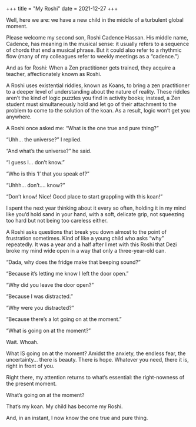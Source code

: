 +++
title = "My Roshi"
date = 2021-12-27
+++

Well, here we are: we have a new child in the middle of a turbulent global moment.

Please welcome my second son, Roshi Cadence Hassan. His middle name, Cadence, has meaning in the musical sense: it usually refers to a sequence of chords that end a musical phrase. But it could also refer to a rhythmic flow (many of my colleagues refer to weekly meetings as a &#8220;cadence.&#8221;)

And as for Roshi: When a Zen practitioner gets trained, they acquire a teacher, affectionately known as Roshi. 

A Roshi uses existential riddles, known as Koans, to bring a zen practitioner to a deeper level of understanding about the nature of reality. These riddles aren&#8217;t the kind of logic puzzles you find in activity books; instead, a Zen student must simultaneously hold and let go of their attachment to the problem to come to the solution of the koan. As a result, logic won&#8217;t get you anywhere. 

A Roshi once asked me: &#8220;What is the one true and pure thing?&#8221;

&#8220;Uhh&#8230; the universe?&#8221; I replied.

&#8220;And what&#8217;s the universe?&#8221; he said.

&#8220;I guess I&#8230; don&#8217;t know.&#8221;

&#8220;Who is this &#8216;I&#8217; that you speak of?&#8221;

&#8220;Uhhh&#8230; don&#8217;t&#8230;. know?&#8221;

&#8220;Don&#8217;t know! Nice! Good place to start grappling with this koan!&#8221;

I spent the next year thinking about it every so often, holding it in my mind like you&#8217;d hold sand in your hand, with a soft, delicate grip, not squeezing too hard but not being too careless either. 

A Roshi asks questions that break you down almost to the point of frustration sometimes. Kind of like a young child who asks &#8220;why&#8221; repeatedly. It was a year and a half after I met with this Roshi that Dezi broke my mind wide open in a way that only a three-year-old can.

&#8220;Dada, why does the fridge make that beeping sound?&#8221;

&#8220;Because it&#8217;s letting me know I left the door open.&#8221;

&#8220;Why did you leave the door open?&#8221;

&#8220;Because I was distracted.&#8221;

&#8220;Why were you distracted?&#8221;

&#8220;Because there&#8217;s a lot going on at the moment.&#8221;

&#8220;What is going on at the moment?&#8221;

Wait. Whoah.

What IS going on at the moment? Amidst the anxiety, the endless fear, the uncertainty&#8230; there is beauty. There is hope. Whatever you need, there it is, right in front of you.

Right there, my attention returns to what&#8217;s essential: the right-nowness of the present moment. 

What&#8217;s going on at the moment?

That&#8217;s my koan. My child has become my Roshi. 

And, in an instant, I now know the one true and pure thing.
